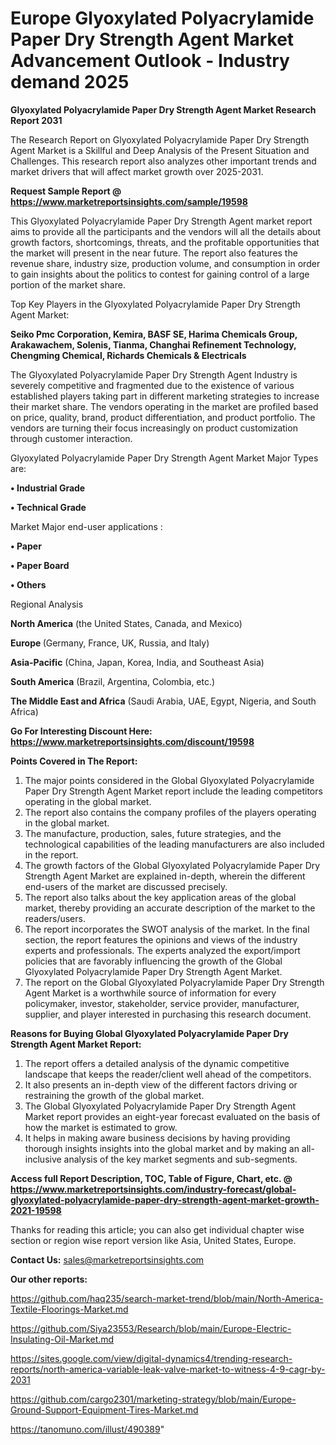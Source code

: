# Europe Glyoxylated Polyacrylamide Paper Dry Strength Agent Market Advancement Outlook - Industry demand 2025

<strong>Glyoxylated Polyacrylamide Paper Dry Strength Agent Market Research Report 2031</strong>

The Research Report on Glyoxylated Polyacrylamide Paper Dry Strength Agent Market is a Skillful and Deep Analysis of the Present Situation and Challenges. This research report also analyzes other important trends and market drivers that will affect market growth over 2025-2031.

<strong>Request Sample Report @ <a href=https://www.marketreportsinsights.com/sample/19598>https://www.marketreportsinsights.com/sample/19598</a></strong>

This Glyoxylated Polyacrylamide Paper Dry Strength Agent market report aims to provide all the participants and the vendors will all the details about growth factors, shortcomings, threats, and the profitable opportunities that the market will present in the near future. The report also features the revenue share, industry size, production volume, and consumption in order to gain insights about the politics to contest for gaining control of a large portion of the market share.

Top Key Players in the Glyoxylated Polyacrylamide Paper Dry Strength Agent Market:

<strong>Seiko Pmc Corporation, Kemira, BASF SE, Harima Chemicals Group, Arakawachem, Solenis, Tianma, Changhai Refinement Technology, Chengming Chemical, Richards Chemicals & Electricals</strong>

The Glyoxylated Polyacrylamide Paper Dry Strength Agent Industry is severely competitive and fragmented due to the existence of various established players taking part in different marketing strategies to increase their market share. The vendors operating in the market are profiled based on price, quality, brand, product differentiation, and product portfolio. The vendors are turning their focus increasingly on product customization through customer interaction.

Glyoxylated Polyacrylamide Paper Dry Strength Agent Market Major Types are:

<strong>• Industrial Grade

• Technical Grade</strong>

Market Major end-user applications :

<strong>• Paper

• Paper Board

• Others</strong>

Regional Analysis

</u><strong><b>North America</b></strong> (the United States, Canada, and Mexico)

<strong><b>Europe </b></strong>(Germany, France, UK, Russia, and Italy)

<strong><b>Asia-Pacific</b></strong> (China, Japan, Korea, India, and Southeast Asia)

<strong><b>South America</b></strong> (Brazil, Argentina, Colombia, etc.)

<strong><b>The Middle East and Africa</b></strong> (Saudi Arabia, UAE, Egypt, Nigeria, and South Africa)

<strong>Go For Interesting Discount Here: <a href=https://www.marketreportsinsights.com/discount/19598>https://www.marketreportsinsights.com/discount/19598</a></strong>

<strong>Points Covered in The Report:</strong>
<ol>
  <li>The major points considered in the Global Glyoxylated Polyacrylamide Paper Dry Strength Agent Market report include the leading competitors operating in the global market.</li>
  <li>The report also contains the company profiles of the players operating in the global market.</li>
  <li>The manufacture, production, sales, future strategies, and the technological capabilities of the leading manufacturers are also included in the report.</li>
  <li>The growth factors of the Global Glyoxylated Polyacrylamide Paper Dry Strength Agent Market are explained in-depth, wherein the different end-users of the market are discussed precisely.</li>
  <li>The report also talks about the key application areas of the global market, thereby providing an accurate description of the market to the readers/users.</li>
  <li>The report incorporates the SWOT analysis of the market. In the final section, the report features the opinions and views of the industry experts and professionals. The experts analyzed the export/import policies that are favorably influencing the growth of the Global Glyoxylated Polyacrylamide Paper Dry Strength Agent Market.</li>
  <li>The report on the Global Glyoxylated Polyacrylamide Paper Dry Strength Agent Market is a worthwhile source of information for every policymaker, investor, stakeholder, service provider, manufacturer, supplier, and player interested in purchasing this research document.</li>
</ol>
<strong>Reasons for Buying Global Glyoxylated Polyacrylamide Paper Dry Strength Agent Market Report:</strong>

<ol>
  <li>The report offers a detailed analysis of the dynamic competitive landscape that keeps the reader/client well ahead of the competitors.</li>
  <li>It also presents an in-depth view of the different factors driving or restraining the growth of the global market.</li>
  <li>The Global Glyoxylated Polyacrylamide Paper Dry Strength Agent Market report provides an eight-year forecast evaluated on the basis of how the market is estimated to grow.</li>
  <li>It helps in making aware business decisions by having providing thorough insights insights into the global market and by making an all-inclusive analysis of the key market segments and sub-segments.</li>
</ol>
<strong>Access full Report Description, TOC, Table of Figure, Chart, etc. @ <a href=https://www.marketreportsinsights.com/industry-forecast/global-glyoxylated-polyacrylamide-paper-dry-strength-agent-market-growth-2021-19598>https://www.marketreportsinsights.com/industry-forecast/global-glyoxylated-polyacrylamide-paper-dry-strength-agent-market-growth-2021-19598</a></strong>


Thanks for reading this article; you can also get individual chapter wise section or region wise report version like Asia, United States, Europe.

<strong>Contact Us:</strong>
sales@marketreportsinsights.com

<strong>Our other reports:</strong>

<a href=https://github.com/haq235/search-market-trend/blob/main/North-America-Textile-Floorings-Market.md>https://github.com/haq235/search-market-trend/blob/main/North-America-Textile-Floorings-Market.md</a>

<a href=https://github.com/Siya23553/Research/blob/main/Europe-Electric-Insulating-Oil-Market.md>https://github.com/Siya23553/Research/blob/main/Europe-Electric-Insulating-Oil-Market.md</a>

<a href=https://sites.google.com/view/digital-dynamics4/trending-research-reports/north-america-variable-leak-valve-market-to-witness-4-9-cagr-by-2031>https://sites.google.com/view/digital-dynamics4/trending-research-reports/north-america-variable-leak-valve-market-to-witness-4-9-cagr-by-2031</a>

<a href=https://github.com/cargo2301/marketing-strategy/blob/main/Europe-Ground-Support-Equipment-Tires-Market.md>https://github.com/cargo2301/marketing-strategy/blob/main/Europe-Ground-Support-Equipment-Tires-Market.md</a>

<a href=https://tanomuno.com/illust/490389>https://tanomuno.com/illust/490389</a>"
